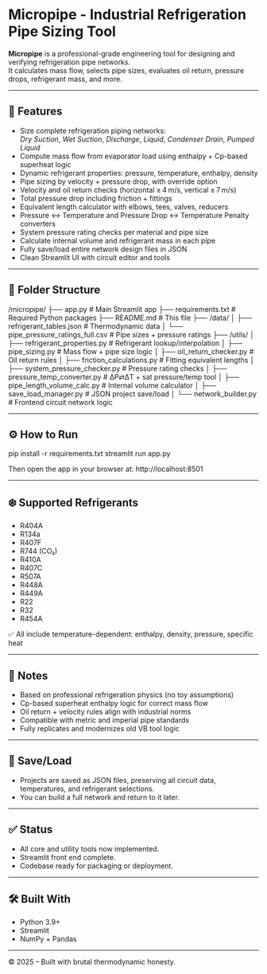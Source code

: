 # Micropipe - Industrial Refrigeration Pipe Sizing Tool

**Micropipe** is a professional-grade engineering tool for designing and verifying refrigeration pipe networks.  
It calculates mass flow, selects pipe sizes, evaluates oil return, pressure drops, refrigerant mass, and more.

---

## 🚀 Features

- Size complete refrigeration piping networks:  
  _Dry Suction_, _Wet Suction_, _Discharge_, _Liquid_, _Condenser Drain_, _Pumped Liquid_
- Compute mass flow from evaporator load using enthalpy + Cp-based superheat logic
- Dynamic refrigerant properties: pressure, temperature, enthalpy, density
- Pipe sizing by velocity + pressure drop, with override option
- Velocity and oil return checks (horizontal ≥ 4 m/s, vertical ≥ 7 m/s)
- Total pressure drop including friction + fittings
- Equivalent length calculator with elbows, tees, valves, reducers
- Pressure ↔ Temperature and Pressure Drop ↔ Temperature Penalty converters
- System pressure rating checks per material and pipe size
- Calculate internal volume and refrigerant mass in each pipe
- Fully save/load entire network design files in JSON
- Clean Streamlit UI with circuit editor and tools

---

## 📂 Folder Structure

/micropipe/ ├── app.py # Main Streamlit app ├── requirements.txt # Required Python packages ├── README.md # This file ├── /data/ │ ├── refrigerant_tables.json # Thermodynamic data │ └── pipe_pressure_ratings_full.csv # Pipe sizes + pressure ratings ├── /utils/ │ ├── refrigerant_properties.py # Refrigerant lookup/interpolation │ ├── pipe_sizing.py # Mass flow + pipe size logic │ ├── oil_return_checker.py # Oil return rules │ ├── friction_calculations.py # Fitting equivalent lengths │ ├── system_pressure_checker.py # Pressure rating checks │ ├── pressure_temp_converter.py # ΔP⇄ΔT + sat pressure/temp tool │ ├── pipe_length_volume_calc.py # Internal volume calculator │ ├── save_load_manager.py # JSON project save/load │ └── network_builder.py # Frontend circuit network logic

---

## ⚙️ How to Run

pip install -r requirements.txt
streamlit run app.py

Then open the app in your browser at:
http://localhost:8501

---

## ❄️ Supported Refrigerants

- R404A
- R134a
- R407F
- R744 (CO₂)
- R410A
- R407C
- R507A
- R448A
- R449A
- R22
- R32
- R454A

✅ All include temperature-dependent: enthalpy, density, pressure, specific heat

---

## 📌 Notes

- Based on professional refrigeration physics (no toy assumptions)
- Cp-based superheat enthalpy logic for correct mass flow
- Oil return + velocity rules align with industrial norms
- Compatible with metric and imperial pipe standards
- Fully replicates and modernizes old VB tool logic

---

## 💾 Save/Load

- Projects are saved as JSON files, preserving all circuit data, temperatures, and refrigerant selections.
- You can build a full network and return to it later.

---

## ✅ Status

- All core and utility tools now implemented.
- Streamlit front end complete.
- Codebase ready for packaging or deployment.

---

## 🛠️ Built With

- Python 3.9+
- Streamlit
- NumPy + Pandas

---

© 2025 – Built with brutal thermodynamic honesty.